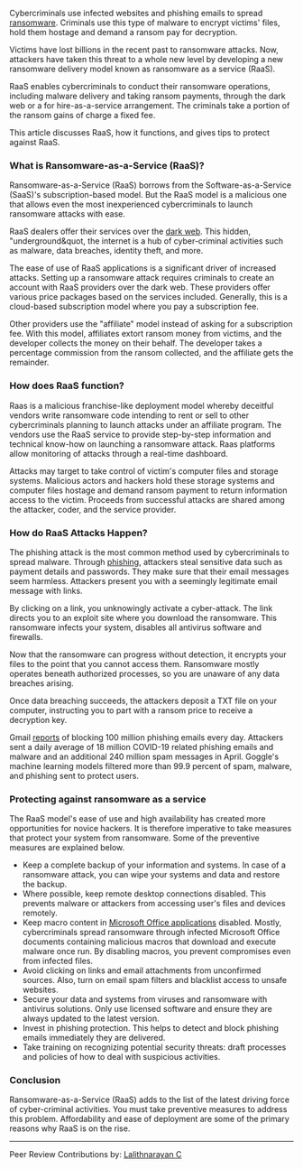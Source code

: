 Cybercriminals use infected websites and phishing emails to spread [ransomware](https://www.section.io/engineering-education/what-is-ransomware/). Criminals use this type of malware to encrypt victims&#39; files, hold them hostage and demand a ransom pay for decryption.

Victims have lost billions in the recent past to ransomware attacks. Now, attackers have taken this threat to a whole new level by developing a new ransomware delivery model known as ransomware as a service (RaaS).

RaaS enables cybercriminals to conduct their ransomware operations, including malware delivery and taking ransom payments, through the dark web or a for hire-as-a-service arrangement. The criminals take a portion of the ransom gains of charge a fixed fee.

This article discusses RaaS, how it functions, and gives tips to protect against RaaS.

### What is Ransomware-as-a-Service (RaaS)?

Ransomware-as-a-Service (RaaS) borrows from the Software-as-a-Service (SaaS)&#39;s subscription-based model. But the RaaS model is a malicious one that allows even the most inexperienced cybercriminals to launch ransomware attacks with ease.

RaaS dealers offer their services over the [dark web](https://en.wikipedia.org/wiki/Dark_web). This hidden, &quot;underground&quot, the internet is a hub of cyber-criminal activities such as malware, data breaches, identity theft, and more.

The ease of use of RaaS applications is a significant driver of increased attacks. Setting up a ransomware attack requires criminals to create an account with RaaS providers over the dark web. These providers offer various price packages based on the services included. Generally, this is a cloud-based subscription model where you pay a subscription fee.

Other providers use the &quot;affiliate&quot; model instead of asking for a subscription fee. With this model, affiliates extort ransom money from victims, and the developer collects the money on their behalf. The developer takes a percentage commission from the ransom collected, and the affiliate gets the remainder.

### How does RaaS function?

Raas is a malicious franchise-like deployment model whereby deceitful vendors write ransomware code intending to rent or sell to other cybercriminals planning to launch attacks under an affiliate program. The vendors use the RaaS service to provide step-by-step information and technical know-how on launching a ransomware attack. Raas platforms allow monitoring of attacks through a real-time dashboard.

Attacks may target to take control of victim&#39;s computer files and storage systems. Malicious actors and hackers hold these storage systems and computer files hostage and demand ransom payment to return information access to the victim. Proceeds from successful attacks are shared among the attacker, coder, and the service provider.

### How do RaaS Attacks Happen?

The phishing attack is the most common method used by cybercriminals to spread malware. Through [phishing](https://www.phishing.org/what-is-phishing#), attackers steal sensitive data such as payment details and passwords. They make sure that their email messages seem harmless. Attackers present you with a seemingly legitimate email message with links.

By clicking on a link, you unknowingly activate a cyber-attack. The link directs you to an exploit site where you download the ransomware. This ransomware infects your system, disables all antivirus software and firewalls.

Now that the ransomware can progress without detection, it encrypts your files to the point that you cannot access them. Ransomware mostly operates beneath authorized processes, so you are unaware of any data breaches arising.

Once data breaching succeeds, the attackers deposit a TXT file on your computer, instructing you to part with a ransom price to receive a decryption key.

Gmail [reports](https://cloud.google.com/blog/products/identity-security/protecting-against-cyber-threats-during-covid-19-and-beyond) of blocking 100 million phishing emails every day. Attackers sent a daily average of 18 million COVID-19 related phishing emails and malware and an additional 240 million spam messages in April. Goggle&#39;s machine learning models filtered more than 99.9 percent of spam, malware, and phishing sent to protect users.

### Protecting against ransomware as a service

The RaaS model&#39;s ease of use and high availability has created more opportunities for novice hackers. It is therefore imperative to take measures that protect your system from ransomware. Some of the preventive measures are explained below.

- Keep a complete backup of your information and systems. In case of a ransomware attack, you can wipe your systems and data and restore the backup.
- Where possible, keep remote desktop connections disabled. This prevents malware or attackers from accessing user&#39;s files and devices remotely.
- Keep macro content in [Microsoft Office applications](https://docs.microsoft.com/en-us/office365/servicedescriptions/office-applications-service-description/office-applications) disabled. Mostly, cybercriminals spread ransomware through infected Microsoft Office documents containing malicious macros that download and execute malware once run. By disabling macros, you prevent compromises even from infected files.
- Avoid clicking on links and email attachments from unconfirmed sources. Also, turn on email spam filters and blacklist access to unsafe websites.
- Secure your data and systems from viruses and ransomware with antivirus solutions. Only use licensed software and ensure they are always updated to the latest version.
- Invest in phishing protection. This helps to detect and block phishing emails immediately they are delivered.
- Take training on recognizing potential security threats: draft processes and policies of how to deal with suspicious activities.

### Conclusion

Ransomware-as-a-Service (RaaS) adds to the list of the latest driving force of cyber-criminal activities. You must take preventive measures to address this problem. Affordability and ease of deployment are some of the primary reasons why RaaS is on the rise.

---
Peer Review Contributions by: [Lalithnarayan C](/engineering-education/authors/lalithnarayan-c/)
